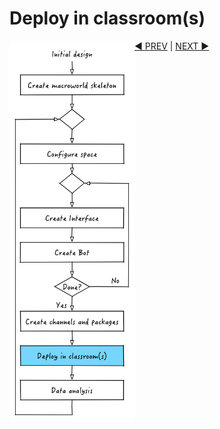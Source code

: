 
# Deploy in classroom(s)

<img src="images/dev_process_6.png" width="200" align="left">



[:arrow_backward: PREV](tutorial_7.md) | [NEXT :arrow_forward:](tutorial_9.md)
